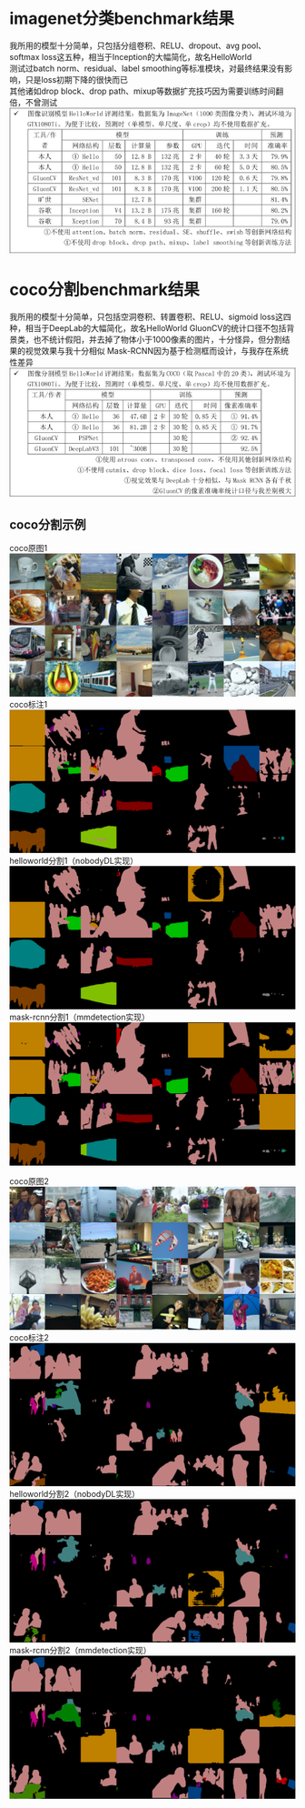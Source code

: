 # imagenet分类benchmark结果
我所用的模型十分简单，只包括分组卷积、RELU、dropout、avg pool、softmax loss这五种，相当于Inception的大幅简化，故名HelloWorld  
测试过batch norm、residual、label smoothing等标准模块，对最终结果没有影响，只是loss初期下降的很快而已  
其他诸如drop block、drop path、mixup等数据扩充技巧因为需要训练时间翻倍，不曾测试  
![imagenet分类](20200802190159.png)

# coco分割benchmark结果
我所用的模型十分简单，只包括空洞卷积、转置卷积、RELU、sigmoid loss这四种，相当于DeepLab的大幅简化，故名HelloWorld
GluonCV的统计口径不包括背景类，也不统计假阳，并去掉了物体小于1000像素的图片，十分怪异，但分割结果的视觉效果与我十分相似
Mask-RCNN因为基于检测框而设计，与我存在系统性差异
![coco分割benchmark结果](20200802190214.png)

## coco分割示例
coco原图1
![coco原图1](20200801121730.png)
coco标注1
![coco标注1](20200801120441.png)
helloworld分割1（nobodyDL实现）
![helloworld分割1](20200801120608.png)
mask-rcnn分割1（mmdetection实现）
![mask-rcnn分割1](20200801121555.png)



coco原图2
![coco原图2](20200801122545.png)
coco标注2
![coco标注2](20200801122309.png)
helloworld分割2（nobodyDL实现）
![helloworld分割2](20200801122420.png)
mask-rcnn分割2（mmdetection实现）
![mask-rcnn分割2](20200801122446.png)
